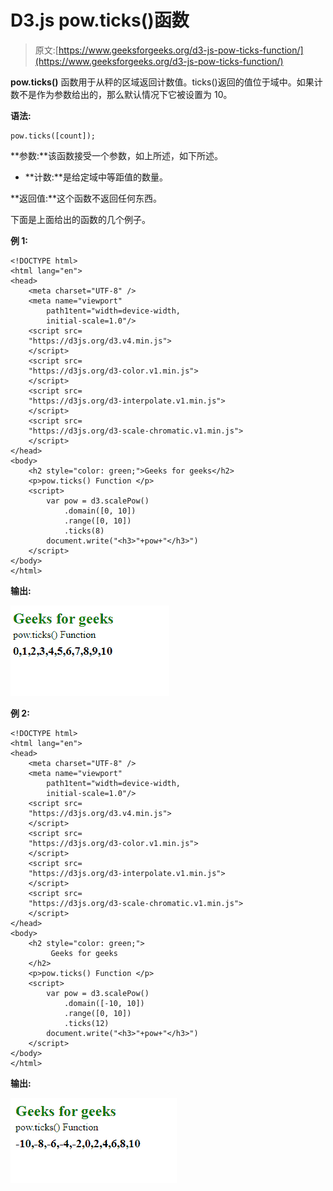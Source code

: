 # D3.js pow.ticks()函数

> 原文:[https://www.geeksforgeeks.org/d3-js-pow-ticks-function/](https://www.geeksforgeeks.org/d3-js-pow-ticks-function/)

**pow.ticks()** 函数用于从秤的区域返回计数值。ticks()返回的值位于域中。如果计数不是作为参数给出的，那么默认情况下它被设置为 10。

**语法:**

```
pow.ticks([count]);
```

**参数:**该函数接受一个参数，如上所述，如下所述。

*   **计数:**是给定域中等距值的数量。

**返回值:**这个函数不返回任何东西。

下面是上面给出的函数的几个例子。

**例 1:**

```
<!DOCTYPE html> 
<html lang="en"> 
<head> 
    <meta charset="UTF-8" /> 
    <meta name="viewport"
        path1tent="width=device-width, 
        initial-scale=1.0"/> 
    <script src=
    "https://d3js.org/d3.v4.min.js">
    </script> 
    <script src=
    "https://d3js.org/d3-color.v1.min.js">
    </script> 
    <script src=
    "https://d3js.org/d3-interpolate.v1.min.js">
    </script> 
    <script src=
    "https://d3js.org/d3-scale-chromatic.v1.min.js">
    </script> 
</head> 
<body> 
    <h2 style="color: green;">Geeks for geeks</h2>
    <p>pow.ticks() Function </p>
    <script> 
        var pow = d3.scalePow()
            .domain([0, 10])
            .range([0, 10])
            .ticks(8)
        document.write("<h3>"+pow+"</h3>")
    </script> 
</body> 
</html>
```

**输出:**

[![](img/4099d47fc7b62277d33f41a494e59cbb.png)](https://media.geeksforgeeks.org/wp-content/uploads/20200818095648/0113.png)

**例 2:**

```
<!DOCTYPE html> 
<html lang="en"> 
<head> 
    <meta charset="UTF-8" /> 
    <meta name="viewport"
        path1tent="width=device-width, 
        initial-scale=1.0"/> 
    <script src=
    "https://d3js.org/d3.v4.min.js">
    </script> 
    <script src=
    "https://d3js.org/d3-color.v1.min.js">
    </script> 
    <script src=
    "https://d3js.org/d3-interpolate.v1.min.js">
    </script> 
    <script src=
    "https://d3js.org/d3-scale-chromatic.v1.min.js">
    </script> 
</head> 
<body> 
    <h2 style="color: green;">
         Geeks for geeks
    </h2>
    <p>pow.ticks() Function </p>
    <script> 
        var pow = d3.scalePow()
            .domain([-10, 10])
            .range([0, 10])
            .ticks(12)
        document.write("<h3>"+pow+"</h3>")
    </script> 
</body> 
</html>
```

**输出:**

[![](img/477c4258db03515264bec24395456d3d.png)](https://media.geeksforgeeks.org/wp-content/uploads/20200818095748/0114.png)
